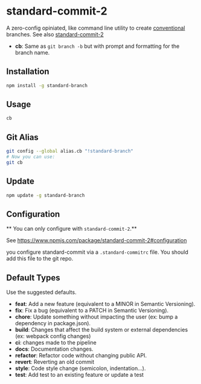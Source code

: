 # standard-commit-2

A zero-config opiniated, like command line utility to create [conventional](https://conventionalcommits.org/) branches.
See also [standard-commit-2](https://www.npmjs.com/package/standard-commit-2)

- **cb**: Same as `git branch -b` but with prompt and formatting for the branch name.

## Installation
```bash
npm install -g standard-branch
```
## Usage
```bash
cb
```
## Git Alias
```bash
git config --global alias.cb "!standard-branch"
# Now you can use:
git cb
```
## Update

```bash
npm update -g standard-branch
```

## Configuration
** You can only configure with `standard-commit-2`.**
 
 See https://www.npmjs.com/package/standard-commit-2#configuration
 
you  configure standard-commit via a `.standard-commitrc` file. You should add this file to the git repo.
## Default Types
Use the suggested defaults.
* **feat**: Add a new feature (equivalent to a MINOR in Semantic Versioning).
* **fix**: Fix a bug (equivalent to a PATCH in Semantic Versioning).
* **chore**: Update something without impacting the user (ex: bump a dependency in package.json).
* **build**: Changes that affect the build system or external dependencies (ex: webpack config changes)
* **ci**: changes made to the pipeline
* **docs**: Documentation changes.
* **refactor**: Refactor code without changing public API.
* **revert**: Reverting an old commit
* **style**: Code style change (semicolon, indentation...).
* **test**: Add test to an existing feature or update a test

